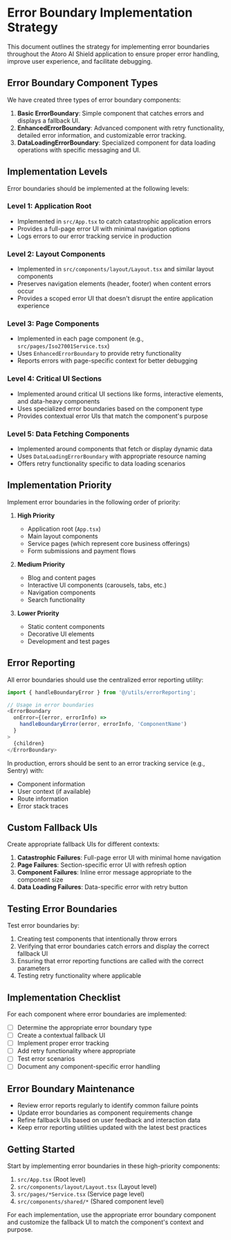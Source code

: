 # Error Boundary Implementation Strategy

This document outlines the strategy for implementing error boundaries throughout the Atoro AI Shield application to ensure proper error handling, improve user experience, and facilitate debugging.

## Error Boundary Component Types

We have created three types of error boundary components:

1. **Basic ErrorBoundary**: Simple component that catches errors and displays a fallback UI.
2. **EnhancedErrorBoundary**: Advanced component with retry functionality, detailed error information, and customizable error tracking.
3. **DataLoadingErrorBoundary**: Specialized component for data loading operations with specific messaging and UI.

## Implementation Levels

Error boundaries should be implemented at the following levels:

### Level 1: Application Root
- Implemented in `src/App.tsx` to catch catastrophic application errors
- Provides a full-page error UI with minimal navigation options
- Logs errors to our error tracking service in production

### Level 2: Layout Components
- Implemented in `src/components/layout/Layout.tsx` and similar layout components
- Preserves navigation elements (header, footer) when content errors occur
- Provides a scoped error UI that doesn't disrupt the entire application experience

### Level 3: Page Components
- Implemented in each page component (e.g., `src/pages/Iso27001Service.tsx`)
- Uses `EnhancedErrorBoundary` to provide retry functionality
- Reports errors with page-specific context for better debugging

### Level 4: Critical UI Sections
- Implemented around critical UI sections like forms, interactive elements, and data-heavy components
- Uses specialized error boundaries based on the component type
- Provides contextual error UIs that match the component's purpose

### Level 5: Data Fetching Components
- Implemented around components that fetch or display dynamic data
- Uses `DataLoadingErrorBoundary` with appropriate resource naming
- Offers retry functionality specific to data loading scenarios

## Implementation Priority

Implement error boundaries in the following order of priority:

1. **High Priority**
   - Application root (`App.tsx`)
   - Main layout components
   - Service pages (which represent core business offerings)
   - Form submissions and payment flows

2. **Medium Priority**
   - Blog and content pages
   - Interactive UI components (carousels, tabs, etc.)
   - Navigation components
   - Search functionality

3. **Lower Priority**
   - Static content components
   - Decorative UI elements
   - Development and test pages

## Error Reporting

All error boundaries should use the centralized error reporting utility:

```typescript
import { handleBoundaryError } from '@/utils/errorReporting';

// Usage in error boundaries
<ErrorBoundary 
  onError={(error, errorInfo) => 
    handleBoundaryError(error, errorInfo, 'ComponentName')
  }
>
  {children}
</ErrorBoundary>
```

In production, errors should be sent to an error tracking service (e.g., Sentry) with:
- Component information
- User context (if available)
- Route information
- Error stack traces

## Custom Fallback UIs

Create appropriate fallback UIs for different contexts:

1. **Catastrophic Failures**: Full-page error UI with minimal home navigation
2. **Page Failures**: Section-specific error UI with refresh option
3. **Component Failures**: Inline error message appropriate to the component size
4. **Data Loading Failures**: Data-specific error with retry button

## Testing Error Boundaries

Test error boundaries by:

1. Creating test components that intentionally throw errors
2. Verifying that error boundaries catch errors and display the correct fallback UI
3. Ensuring that error reporting functions are called with the correct parameters
4. Testing retry functionality where applicable

## Implementation Checklist

For each component where error boundaries are implemented:

- [ ] Determine the appropriate error boundary type
- [ ] Create a contextual fallback UI
- [ ] Implement proper error tracking
- [ ] Add retry functionality where appropriate
- [ ] Test error scenarios
- [ ] Document any component-specific error handling

## Error Boundary Maintenance

- Review error reports regularly to identify common failure points
- Update error boundaries as component requirements change
- Refine fallback UIs based on user feedback and interaction data
- Keep error reporting utilities updated with the latest best practices

## Getting Started

Start by implementing error boundaries in these high-priority components:

1. `src/App.tsx` (Root level)
2. `src/components/layout/Layout.tsx` (Layout level)
3. `src/pages/*Service.tsx` (Service page level)
4. `src/components/shared/*` (Shared component level)

For each implementation, use the appropriate error boundary component and customize the fallback UI to match the component's context and purpose. 
